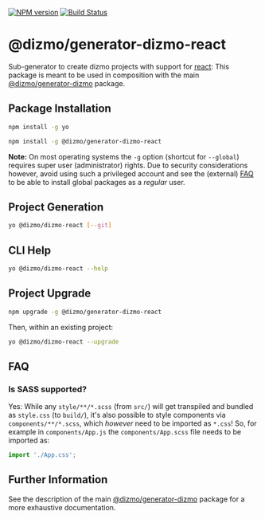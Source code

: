 [![NPM version](https://badge.fury.io/js/%40dizmo%2Fgenerator-dizmo-react.svg)](https://npmjs.org/package/@dizmo/generator-dizmo-react)
[![Build Status](https://travis-ci.org/dizmo/yeoman-generator-dizmo-react.svg?branch=master)](https://travis-ci.org/dizmo/yeoman-generator-dizmo-react)

# @dizmo/generator-dizmo-react

Sub-generator to create dizmo projects with support for [react]: This package is meant to be used in composition with the main [@dizmo/generator-dizmo] package.

[react]: https://reactjs.org/

## Package Installation

```sh
npm install -g yo
```

```sh
npm install -g @dizmo/generator-dizmo-react
```

**Note:** On most operating systems the `-g` option (shortcut for `--global`) requires super user (administrator) rights. Due to security considerations however, avoid using such a privileged account and see the (external) [FAQ] to be able to install global packages as a *regular* user.

[FAQ]: https://github.com/dizmo/yeoman-generator-dizmo#i-cannot-install-yo-globally-with-npm-install--g

## Project Generation

```sh
yo @dizmo/dizmo-react [--git]
```

## CLI Help

```sh
yo @dizmo/dizmo-react --help
```

## Project Upgrade

```sh
npm upgrade -g @dizmo/generator-dizmo-react
```

Then, within an existing project:

```sh
yo @dizmo/dizmo-react --upgrade
```

## FAQ

### Is SASS supported?

Yes: While any `style/**/*.scss` (from `src/`) will get transpiled and bundled as `style.css` (to `build/`), it's also possible to style components via `components/**/*.scss`, which *however* need to be imported as `*.css`! So, for example in `components/App.js` the `components/App.scss` file needs to be imported as:

```javascript
import './App.css';
```

## Further Information

See the description of the main [@dizmo/generator-dizmo] package for a more exhaustive documentation.

[@dizmo/generator-dizmo]: https://www.npmjs.com/package/@dizmo/generator-dizmo
